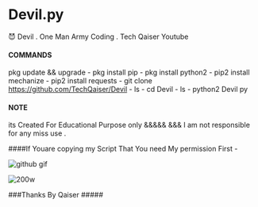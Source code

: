 # Devil.py
😈 Devil .
One Man Army Coding .
Tech Qaiser Youtube

#### COMMANDS #####
pkg update && upgrade - pkg install pip - pkg install python2 - pip2 install mechanize - pip2 install requests - git clone https://github.com/TechQaiser/Devil - ls - cd Devil - ls - python2 Devil py 

#### NOTE ###
its Created For Educational Purpose only &&&&&
&&& I am not responsible for any miss use .

####If Youare copying my Script That You need My permission First -


![github gif](https://user-images.githubusercontent.com/69212320/91562888-5d99ab80-e957-11ea-9157-1496377ee182.gif)


![200w](https://user-images.githubusercontent.com/69212320/91599508-e9273280-e97f-11ea-8589-ca94b94ea335.gif)


###Thanks By Qaiser #####


